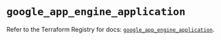 # `google_app_engine_application`

Refer to the Terraform Registry for docs: [`google_app_engine_application`](https://registry.terraform.io/providers/hashicorp/google/5.22.0/docs/resources/app_engine_application).
